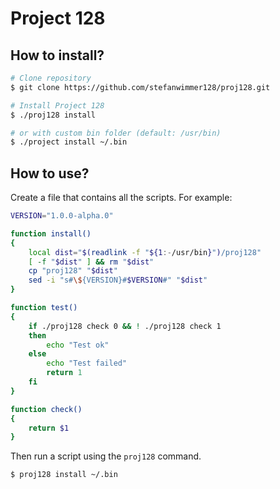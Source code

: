 # Project 128

## How to install?

``` bash
# Clone repository
$ git clone https://github.com/stefanwimmer128/proj128.git

# Install Project 128
$ ./proj128 install

# or with custom bin folder (default: /usr/bin)
$ ./project install ~/.bin
```

## How to use?

Create a file that contains all the scripts. For example:

``` bash
VERSION="1.0.0-alpha.0"

function install()
{
    local dist="$(readlink -f "${1:-/usr/bin}")/proj128"
    [ -f "$dist" ] && rm "$dist"
    cp "proj128" "$dist"
    sed -i "s#\${VERSION}#$VERSION#" "$dist"
}

function test()
{
    if ./proj128 check 0 && ! ./proj128 check 1
    then
        echo "Test ok"
    else
        echo "Test failed"
        return 1
    fi
}

function check()
{
    return $1
}
```

Then run a script using the `proj128` command.

``` bash
$ proj128 install ~/.bin
```

